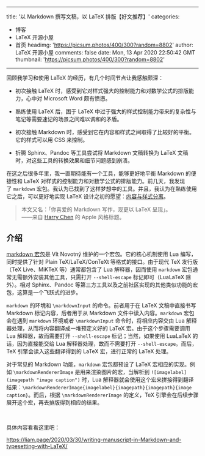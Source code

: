 
---
title: '以 Markdown 撰写文稿，以 LaTeX 排版【好文推荐】'
categories: 
 - 博客
 - LaTeX 开源小屋
 - 首页
headimg: 'https://picsum.photos/400/300?random=8802'
author: LaTeX 开源小屋
comments: false
date: Mon, 13 Apr 2020 22:50:42 GMT
thumbnail: 'https://picsum.photos/400/300?random=8802'
---

<div>   
<p>
                                                        </p><p>回顾我学习和使用 LaTeX 的经历，有几个时间节点让我感触颇深：</p><ul class=" list-paddingleft-2"><li><p>初次接触 LaTeX 时，感受到它对样式强大的控制能力和对数学公式的排版能力，心中对 Microsoft Word 颇有愤懑。</p></li><li><p>熟练使用 LaTeX 后，困于 LaTeX 中过于强大的样式控制能力带来的复杂性与笔记等需要速记的场景之间难以调和的矛盾。</p></li><li><p>初次接触 Markdown 时，感受到它在内容和样式之间取得了比较好的平衡。它的样式可以用 CSS 来控制。</p></li><li><p>折腾 Sphinx、Pandoc 等工具尝试将 Markdown 文稿转换为 LaTeX 文稿时，对这些工具的转换效果和细节问题感到崩溃。</p></li></ul><p>在这之后很多年里，我一直期待能有一个工具，能够更好地平衡 Markdown 的便捷性和 LaTeX 对样式的控制能力和对数学公式的排版能力。前几天，我发现了 <code>markdown</code> 宏包。我认为已找到了这样梦想中的工具。并且，我认为在熟练使用它之后，可以更好地实现 LaTeX 设计之初的愿望：<a href="https://liam.page/2019/03/18/separation-of-content-and-presentation/">内容与样式分离</a>。</p><blockquote><p>本文又名：「你喜爱的 Markdown 写作，现更以 LaTeX 呈现」。<br>——来自 <a href="https://harrychen.xyz/" target="_blank">Harry Chen</a> 的 Apple 风格标题。</p></blockquote><h2>介绍</h2><p><a href="https://ctan.org/pkg/markdown" target="_blank">markdown 宏包</a>是 Vít Novotný 维护的一个宏包。它的核心机制使用 Lua 编写，同时提供了针对 Plain TeX/LaTeX/ConTeXt 等格式的接口。由于现代 TeX 发行版（TeX Live、MiKTeX 等）通常都包含了 Lua 解释器，因而使用 <code>markdown</code> 宏包通常无需额外安装其他工具，只需打开 <code>--shell-escape</code> 标记即可（LuaLaTeX 除外）。相对 Sphinx、Pandoc 等第三方工具以及之前社区实现的其他类似功能的宏包，这算是一个飞跃式的进步。</p><p><code>markdown</code> 的环境和 <code>\markdownInput</code> 的命令。前者用于在 LaTeX 文稿中直接书写 Markdown 标记内容，后者用于从 Markdown 文件中读入内容。<code>markdown</code> 宏包会在遇到 <code>markdown</code> 环境或者 <code>\markdownInput</code> 命令时，将相应内容交由 Lua 解释器处理，从而将内容翻译成一堆预定义好的 LaTeX 宏。由于这个步骤需要调用 Lua 解释器，故而需要打开 <code>--shell-escape</code> 标记；当然，如果使用 LuaLaTeX 的话，因为直接能交给 Lua 解释器处理，故而不需要打开 <code>--shell-escape</code>。而后，TeX 引擎会读入这些翻译得到的 LaTeX 宏，进行正常的 LaTeX 处理。</p><p>对于常见的 Markdown 功能，<code>markdown</code> 宏包都预设了 LaTeX 宏相应的实现。例如 <code>\markdownRendererImage</code> 是用来渲染图片的宏，当解析到 <code>![imagelabel](imagepath "image caption")</code> 时，Lua 解释器就会使用这个宏来拼接得到翻译结果：<code>\markdownRendererImage&#123;imagelabel&#125;&#123;imagepath&#125;&#123;imagepath&#125;&#123;image caption&#125;</code>。而后，根据 <code>\markdownRendererImage</code> 的定义，TeX 引擎会在后续步骤展开这个宏，再去排版得到相应的结果。</p><p><br></p><p>具体内容看看这里吧：</p><p><a href="https://liam.page/2020/03/30/writing-manuscript-in-Markdown-and-typesetting-with-LaTeX/">https://liam.page/2020/03/30/writing-manuscript-in-Markdown-and-typesetting-with-LaTeX/</a></p><p><br></p>                        <p></p>
                        <!-- E 正文 -->
                      
</div>
            